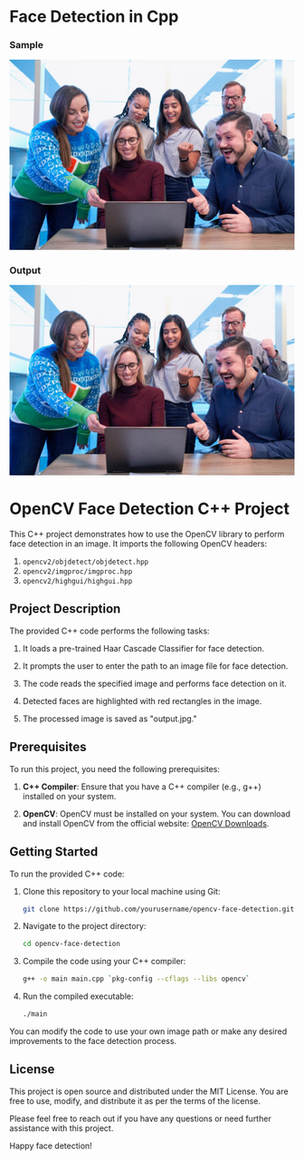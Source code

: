 # Face Detection in Cpp

### Sample
![Alt Input](https://github.com/Abhaykushwah/FaceDetectioninCpp/blob/main/Face%20Recognisation/img/sample%20input.jpg)
### Output
![Alt Output](https://github.com/Abhaykushwah/FaceDetectioninCpp/blob/main/Face%20Recognisation/img/sample%20output.jpg)


# OpenCV Face Detection C++ Project

This C++ project demonstrates how to use the OpenCV library to perform face detection in an image. It imports the following OpenCV headers:

1. `opencv2/objdetect/objdetect.hpp`
2. `opencv2/imgproc/imgproc.hpp`
3. `opencv2/highgui/highgui.hpp`

## Project Description

The provided C++ code performs the following tasks:

1. It loads a pre-trained Haar Cascade Classifier for face detection.

2. It prompts the user to enter the path to an image file for face detection.

3. The code reads the specified image and performs face detection on it.

4. Detected faces are highlighted with red rectangles in the image.

5. The processed image is saved as "output.jpg."

## Prerequisites

To run this project, you need the following prerequisites:

1. **C++ Compiler**: Ensure that you have a C++ compiler (e.g., g++) installed on your system.

2. **OpenCV**: OpenCV must be installed on your system. You can download and install OpenCV from the official website: [OpenCV Downloads](https://opencv.org/releases/).

## Getting Started

To run the provided C++ code:

1. Clone this repository to your local machine using Git:

    ```sh
    git clone https://github.com/yourusername/opencv-face-detection.git
    ```

2. Navigate to the project directory:

    ```sh
    cd opencv-face-detection
    ```

3. Compile the code using your C++ compiler:

    ```sh
    g++ -o main main.cpp `pkg-config --cflags --libs opencv`
    ```

4. Run the compiled executable:

    ```sh
    ./main
    ```

You can modify the code to use your own image path or make any desired improvements to the face detection process.

## License

This project is open source and distributed under the MIT License. You are free to use, modify, and distribute it as per the terms of the license.

Please feel free to reach out if you have any questions or need further assistance with this project.

Happy face detection!
